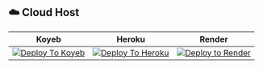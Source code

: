 ## ☁️ Cloud Host
| Koyeb | Heroku | Render |
|-------|--------|--------|
| [![Deploy To Koyeb](https://www.koyeb.com/static/images/deploy/button.svg)](https://app.koyeb.com/deploy?type=git&repository=github.com/devgramop/AYUSH-STROM&branch=main&name=AYUSH-STROM) | [![Deploy To Heroku](https://www.herokucdn.com/deploy/button.svg)](https://heroku.com/deploy?template=https://github.com/devgramop/AAYUSH-STROM) | [![Deploy to Render](https://render.com/images/deploy-to-render-button.svg)](https://github.com/devgramop/AAYUSH-STROM) |
